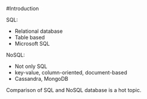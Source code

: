 #Introduction

SQL: 
* Relational database
* Table based
* Microsoft SQL

NoSQL:
* Not only SQL
* key-value, column-oriented, document-based
* Cassandra, MongoDB

Comparison of SQL and NoSQL database is a hot topic.
